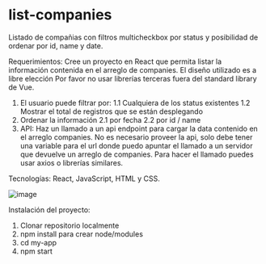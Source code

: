 # list-companies

Listado de compañias con filtros multicheckbox por status y posibilidad de ordenar por id, name y date.

Requerimientos:
Cree un proyecto en React que permita listar la información contenida en el arreglo de companies.
El diseño utilizado es a libre elección
Por favor no usar librerías terceras fuera del standard library de Vue.
1. El usuario puede filtrar por:
1.1 Cualquiera de los status existentes
1.2 Mostrar el total de registros que se están desplegando
2. Ordenar la información
2.1 por fecha
2.2 por id / name
3. API: Haz un llamado a un api endpoint para cargar la data contenido en el arreglo companies. No es necesario proveer la api, solo debe tener una variable para el url donde puedo apuntar el llamado a un servidor que devuelve un arreglo de companies. Para hacer el llamado puedes usar axios o librerías similares.

Tecnologías: React, JavaScript, HTML y CSS.

![image](https://user-images.githubusercontent.com/69655673/208166887-5d8689f7-5900-4abb-9ddf-0d2b1be30144.png)

Instalación del proyecto:
1) Clonar repositorio localmente
2) npm install para crear node/modules
3) cd my-app
4) npm start
